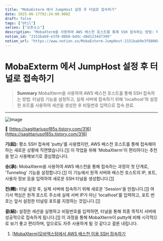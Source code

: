 ```yaml
---
title: "MobaExterm 에서 JumpHost 설정 후 터널로 접속하기"
date: 2025-06-17T02:24:00.000Z
draft: false
tags: ["Util"]
series: ["오픈소스"]
description: "MobaXterm을 사용하여 AWS 배스천 호스트를 통해 SSH 접속하는 방법: 터널링 기능을 설정하고, 실제 서버에 접속하기 위해 'localhost'와 설정한 포트를 사용하여 세션을 생성한 후 비밀번호 입력으로 접속 완료."
notion_id: "2151bab9-e3f8-8068-bddc-d8d1234d7399"
notion_url: "https://www.notion.so/MobaExterm-JumpHost-2151bab9e3f88068bddcd8d1234d7399"
---
```


# MobaExterm 에서 JumpHost 설정 후 터널로 접속하기

> **Summary**
> MobaXterm을 사용하여 AWS 배스천 호스트를 통해 SSH 접속하는 방법: 터널링 기능을 설정하고, 실제 서버에 접속하기 위해 'localhost'와 설정한 포트를 사용하여 세션을 생성한 후 비밀번호 입력으로 접속 완료.

---

![Image](https://prod-files-secure.s3.us-west-2.amazonaws.com/09ccd4d5-876c-4bba-bbdf-cc77a0a11257/ca47bfb8-d0a4-4168-9d89-78d624c0cc78/image.png?X-Amz-Algorithm=AWS4-HMAC-SHA256&X-Amz-Content-Sha256=UNSIGNED-PAYLOAD&X-Amz-Credential=ASIAZI2LB4662E2OH244%2F20250724%2Fus-west-2%2Fs3%2Faws4_request&X-Amz-Date=20250724T101352Z&X-Amz-Expires=3600&X-Amz-Security-Token=IQoJb3JpZ2luX2VjEAIaCXVzLXdlc3QtMiJHMEUCICxi847W74AZMio0fz337NRhgl2WzevJ4uGuLNO2P9kFAiEAtvLXGqqOEk2q9uGRob0Bp1scOMKzyuk1cnFXvCFKGmwq%2FwMIKhAAGgw2Mzc0MjMxODM4MDUiDFEmN4x4vOCt8miJJircA7Z83hGd86u4pxC5h1SnpwLO441IyYpxs6M0LYSVaPExOS8pAt7f1sVrsySxMYcgI6JZCqjK%2BddMv840MbvRhTcX09yUf8zPVjvMgTyaj%2BMne7Lj0hc8jPmrrfLLR1mZH9LkkthJmOaQ8ciKZ3lFnEfxsrLAIhXToGzZjZCIB0Gr%2BAoL%2Buy4Hh8m9ScZKuKqVj0T60czkv6Zouv09e5XFHA1ww9NhDsw%2BXUTY7Aybw3ksbr3q5Qki7%2F7kVl9Ro7XSULm02QYtrDoeFWBA6%2Bq0eLiHzT2ZgRbr%2BpNn9MJ8V79QfQYK3SXU44ufe3eU%2BAeQ%2FSlM3WE7KTC3gcCQbl62n8sDAnuRlCY7LBRdz7lsmTcJRfdk8ZlvhxNGMReypq7yvIA79%2FBZ9mCuZ4xWL0J%2F8acf76ynsgGN6lYGdLtKSM2MdnQLvuvunX%2FCQA2PZ50nb25HsaH%2FEWPt1GoUGZkYW53v8aKCT9Ic8c7ovX0MP4Xo3cF1TbzMaSSK%2Fx1TzyQZWbfoMRTYAD3Zmug4G5uk%2BX3mVm8gwJGimb92cGEzjALE19bUdJSTpxCOuqyjXUexWfGbGXcZbF7oJPQXI1tuq7eEIP581wIYzlBpY4kJs4n8QFW%2BdnsmCaAFRMNMKH2h8QGOqUBozA4WPP7UJLECsZ67pki6x6ddfnXUu6WUuK%2BeWEZk9CVQjn98Ly38hSFEOIMxPZ1UEcrlf9QGdMxO8nbjbtM6i%2BTL9gdwUUUyJ8TfkiZ4tG81%2FB6Ec7LRwvHVV1ClZeIfhvW7Juas54ZFALIhbmze9UDGVa5kconxLYFea022yjqOF4XQtcLuZP%2FPhr4SVJ0rHFAJztKmNdyDvRym5wYw1nOFO45&X-Amz-Signature=cbb04cd5e3b22287b7246e652109f342d6b728861aaf8dcd479f9cfce7f5df1a&X-Amz-SignedHeaders=host&x-amz-checksum-mode=ENABLED&x-id=GetObject)

🔗 [https://sagittariusof85s.tistory.com/316](https://sagittariusof85s.tistory.com/316)

**기(起):** 평소 SSH 접속에 'putty'를 사용했지만, AWS 배스천 호스트를 통해 접속해야 하는 새로운 상황에 직면했습니다.[[1](https://www.google.com/url?sa=E&q=https%3A%2F%2Fsagittariusof85s.tistory.com%2F316)] 이 작업을 위해 'MobaXterm'이 편리하다는 추천을 받고 사용해보기로 결심했습니다.

**승(承):** MobaXterm을 사용하여 AWS 배스천을 통해 접속하는 과정의 첫 단계로, 'Tunneling' 기능을 설정합니다.[[1](https://www.google.com/url?sa=E&q=https%3A%2F%2Fsagittariusof85s.tistory.com%2F316)] 이 기능에서 원격 서버와 배스천 호스트의 IP, 포트, 사용자 정보 등을 입력하여 새로운 SSH 터널을 생성합니다.[[1](https://www.google.com/url?sa=E&q=https%3A%2F%2Fsagittariusof85s.tistory.com%2F316)]

**전(轉):** 터널 설정 후, 실제 서버에 접속하기 위해 새로운 'Session'을 만듭니다.[[1](https://www.google.com/url?sa=E&q=https%3A%2F%2Fsagittariusof85s.tistory.com%2F316)] 여기서 핵심은 원격 호스트 주소에 실제 서버 IP가 아닌 'localhost'를 입력하고, 포트 번호는 앞서 설정한 터널링 포트를 지정하는 것입니다.[[1](https://www.google.com/url?sa=E&q=https%3A%2F%2Fsagittariusof85s.tistory.com%2F316)]

**결(結):** 설정한 세션을 실행하고 비밀번호를 입력하면, 터널을 통해 최종 목적지 서버에 성공적으로 접속하게 됩니다.[[1](https://www.google.com/url?sa=E&q=https%3A%2F%2Fsagittariusof85s.tistory.com%2F316)] 이 과정을 통해 MobaXterm이 putty에 비해 시각적으로 보기 좋고 편리하며, 앞으로도 자주 사용하게 될 것 같다고 결론 내립니다.


1. [[MobaXterm]모바엑스텀에서 AWS 배스천 이용 SSH 접속하기](https://www.google.com/url?sa=E&q=https%3A%2F%2Fsagittariusof85s.tistory.com%2F316)
